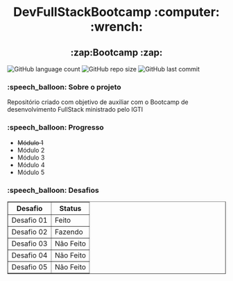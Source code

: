 <h1 align = "center"> DevFullStackBootcamp :computer: :wrench:</h1>

<h2 align = "center"> :zap:Bootcamp :zap: </h2>

![GitHub language count](https://img.shields.io/github/languages/count/carolfons/DevFullStackBootcamp)
<img alt="GitHub repo size" src="https://img.shields.io/github/repo-size/carolfons/DevFullStackBootcamp">
<img alt="GitHub last commit" src="https://img.shields.io/github/last-commit/carolfons/DevFullStackBootcamp">



<h3> :speech_balloon: Sobre o projeto </h3>
<p> Repositório criado com objetivo de auxiliar com o Bootcamp de desenvolvimento FullStack ministrado pelo IGTI </p>

<h3> :speech_balloon: Progresso </h3>
 <ul>
 <li><strike>Módulo 1</strike></li>
  <li>Módulo 2</li>
  <li>Módulo 3</li>
  <li>Módulo 4</li>
  <li>Módulo 5</li>
</ul>

<h3>:speech_balloon: Desafios</h3>
<table border = "1">
 <tr>
 <th align = "center"> <bold>Desafio</bold> </th>
 <th align = "center"><bold> Status</bold> </th>
 </tr>
 
 <tr>
 <td> Desafio 01 </td>
 <td> Feito </td>
 </tr>
 
 <tr>
 <td> Desafio 02 </td>
 <td> Fazendo </td>
 </tr>
 
 <tr>
 <td> Desafio 03 </td>
 <td> Não Feito </td>
 </tr>
 
 <tr>
 <td> Desafio 04 </td>
 <td> Não Feito </td>
 </tr>
 
 <tr>
 <td> Desafio 05 </td>
 <td> Não Feito </td>
 </tr>
